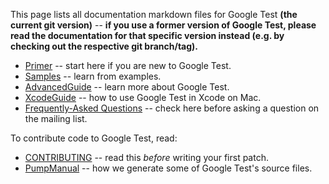 This page lists all documentation markdown files for Google Test **(the
current git version)**
-- **if you use a former version of Google Test, please read the
documentation for that specific version instead (e.g. by checking out
the respective git branch/tag).**

* [Primer](Primer.md) -- start here if you are new to Google Test.
* [Samples](Samples.md) -- learn from examples.
* [AdvancedGuide](AdvancedGuide.md) -- learn more about Google Test.
* [XcodeGuide](XcodeGuide.md) -- how to use Google Test in Xcode on Mac.
* [Frequently-Asked Questions](FAQ.md) -- check here before asking a question on the mailing list.

To contribute code to Google Test, read:

* [CONTRIBUTING](../../CONTRIBUTING.md) -- read this _before_ writing your first patch.
* [PumpManual](PumpManual.md) -- how we generate some of Google Test's source files.
